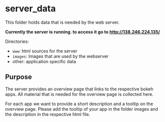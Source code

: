 # server_data

This folder holds data that is needed by the web server.

**Currently the server is running. to access it go to http://138.246.224.135/**

Directories:

* ```www```: html sources for the server
* ```images```: Images that are used by the webserver
* other: application specific data

## Purpose

The server provides an overview page that links to the respective bokeh apps. All material that is needed for the overview page is collected here.

For each app we want to provide a short description and a tooltip on the overview page. Please add the tooltip of your app in the folder images and the description in the respective html file.

